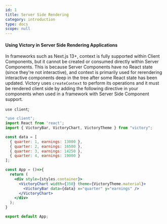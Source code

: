 ```yaml
---
id: 1
title: Server Side Rendering
category: introduction
type: docs
scope: null
---
```


#### Using Victory in Server Side Rendering Applications

In frameworks such as Next.js 13+, context is fully supported within Client Components, but it cannot be created or consumed directly within Server Components. This is because Server Components have no React state (since they're not interactive), and context is primarily used for rerendering interactive components deep in the tree after some React state has been updated.
Victory uses `createContext` to perform its operations and it must be rendered client side by adding the following directive in your components when used in a framework with Server Side Component support.

```use client```; 


```jsx
"use client";
import React from 'react';
import { VictoryBar, VictoryChart, VictoryTheme } from "victory";

const data = [
  { quarter: 1, earnings: 13000 },
  { quarter: 2, earnings: 16500 },
  { quarter: 3, earnings: 14250 },
  { quarter: 4, earnings: 19000 }
];

const App = ()=>{
  return (
    <div style={styles.container}>
      <VictoryChart width={350} theme={VictoryTheme.material}>
        <VictoryBar data={data} x="quarter" y="earnings" />
      </VictoryChart>
    </div>
  );
}

export default App;
```